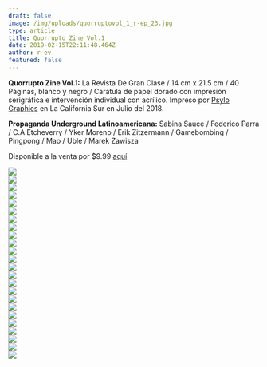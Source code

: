 ```yaml
---
draft: false
image: /img/uploads/quorruptovol_1_r-ep_23.jpg
type: article
title: Quorrupto Zine Vol.1
date: 2019-02-15T22:11:48.464Z
author: r-ev
featured: false
---
```

**Quorrupto Zine Vol.1:** La Revista De Gran Clase / 14 cm x 21.5 cm / 40 Páginas, blanco y negro / Carátula de papel dorado con impresión serigráfica e intervención individual con acrílico. Impreso por [Psylo Graphics](http://www.psylographics.com) en La California Sur en Julio del 2018.

**Propaganda Underground Latinoamericana:**  Sabina Sauce / Federico Parra / C.A Etcheverry / Yker Moreno / Erik Zitzermann / Gamebombing / Pingpong / Mao / Uble / Marek Zawisza 

Disponible a la venta por $9.99 [aquí](https://r-evshop.net/products/quorrupto-zine-vol-1)  

<div><img src="/img/uploads/QuorruptoVol_1_R-EP_1.jpg"></div>

<div><img src="/img/uploads/QuorruptoVol_1_R-EP_2.jpg"></div>

<div><img src="/img/uploads/QuorruptoVol_1_R-EP_3.jpg"></div>

<div><img src="/img/uploads/QuorruptoVol_1_R-EP_4.jpg"></div>

<div><img src="/img/uploads/QuorruptoVol_1_R-EP_5.jpg"></div>

<div><img src="/img/uploads/QuorruptoVol_1_R-EP_6.jpg"></div>

<div><img src="/img/uploads/QuorruptoVol_1_R-EP_7.jpg"></div>

<div><img src="/img/uploads/QuorruptoVol_1_R-EP_8.jpg"></div>

<div><img src="/img/uploads/QuorruptoVol_1_R-EP_9.jpg"></div>

<div><img src="/img/uploads/QuorruptoVol_1_R-EP_10.jpg"></div>

<div><img src="/img/uploads/QuorruptoVol_1_R-EP_11.jpg"></div>

<div><img src="/img/uploads/QuorruptoVol_1_R-EP_12.jpg"></div>

<div><img src="/img/uploads/QuorruptoVol_1_R-EP_13.jpg"></div>

<div><img src="/img/uploads/QuorruptoVol_1_R-EP_14.jpg"></div>

<div><img src="/img/uploads/QuorruptoVol_1_R-EP_15.jpg"></div>

<div><img src="/img/uploads/QuorruptoVol_1_R-EP_16.jpg"></div>

<div><img src="/img/uploads/QuorruptoVol_1_R-EP_17.jpg"></div>

<div><img src="/img/uploads/QuorruptoVol_1_R-EP_18.jpg"></div>

<div><img src="/img/uploads/QuorruptoVol_1_R-EP_19.jpg"></div>

<div><img src="/img/uploads/QuorruptoVol_1_R-EP_20.jpg"></div>

<div><img src="/img/uploads/QuorruptoVol_1_R-EP_21.jpg"></div>

<div><img src="/img/uploads/QuorruptoVol_1_R-EP_22.jpg"></div>

<div><img src="/img/uploads/QuorruptoVol_1_R-EP_25.jpg"></div>

<div><img src="/img/uploads/QuorruptoVol_1_R-EP_26.jpg"></div>
